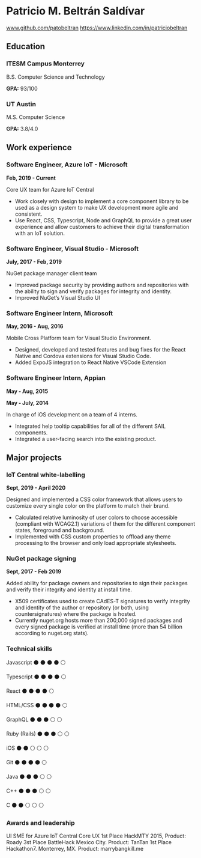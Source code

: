 # Patricio M. Beltrán Saldívar

www.github.com/patobeltran
https://www.linkedin.com/in/patriciobeltran  

## Education

### ITESM Campus Monterrey
B.S. Computer Science and Technology

**GPA:** 93/100

### UT Austin
M.S. Computer Science

**GPA:** 3.8/4.0

## Work experience

### Software Engineer, Azure IoT - Microsoft
__Feb, 2019 - Current__

Core UX team for Azure IoT Central
- Work closely with design to implement a core component library to be used as a design system to make UX development more agile and consistent.
- Use React, CSS, Typescript, Node and GraphQL to provide a great user experience and allow customers to achieve their digital transformation with an IoT solution.

### Software Engineer, Visual Studio - Microsoft
__July, 2017 - Feb, 2019__

NuGet package manager client team
- Improved package security by providing authors and repositories with the ability to sign and verify packages for integrity and identity.
- Improved NuGet’s Visual Studio UI

### Software Engineer Intern, Microsoft
__May, 2016 - Aug, 2016__

Mobile Cross Platform team for Visual Studio Environment.
- Designed, developed and tested features and bug fixes for the React Native and Cordova extensions for Visual Studio Code.
- Added ExpoJS integration to React Native VSCode Extension

### Software Engineer Intern, Appian
__May - Aug, 2015__

__May - July, 2014__

In charge of iOS development on a team of 4 interns.
- Integrated help tooltip capabilities for all of the different SAIL components.
- Integrated a user-facing search into the existing product.

## Major projects

### IoT Central white-labelling
__Sept, 2019 - April 2020__

Designed and implemented a CSS color framework that allows users to customize every single color on the platform to match their brand.
- Calculated relative luminosity of user colors to choose accessible (compliant with WCAG2.1) variations of them for the different component states, foreground and background.
- Implemented with CSS custom properties to offload any theme processing to the browser and only load appropriate stylesheets.

### NuGet package signing
__Sept, 2017 - Feb 2019__

Added ability for package owners and repositories to sign their packages and verify their integrity and identity at install time.
- X509 certificates used to create CAdES-T signatures to verify integrity and identity of the author or repository (or both, using countersignatures) where the package is hosted.
- Currently nuget.org hosts more than 200,000 signed packages and every signed package is verified at install time (more than 54 billion according to nuget.org stats).

### Technical skills

Javascript :black_circle: :black_circle: :black_circle: :black_circle: :white_circle:

Typescript :black_circle: :black_circle: :black_circle: :black_circle: :white_circle:

React :black_circle: :black_circle: :black_circle: :black_circle: :white_circle:

HTML/CSS :black_circle: :black_circle: :black_circle: :black_circle: :white_circle:

GraphQL :black_circle: :black_circle: :black_circle: :white_circle: :white_circle:

Ruby (Rails) :black_circle: :black_circle: :black_circle: :white_circle: :white_circle:

iOS :black_circle: :black_circle: :white_circle: :white_circle: :white_circle:

Git :black_circle: :black_circle: :black_circle: :black_circle: :white_circle:

Java :black_circle: :black_circle: :black_circle: :white_circle: :white_circle:

C++ :black_circle: :black_circle: :black_circle: :white_circle: :white_circle:

C :black_circle: :black_circle: :white_circle: :white_circle: :white_circle:

### Awards and leadership

UI SME for Azure IoT Central Core UX
1st Place HackMTY 2015, Product: Roady
3st Place BattleHack Mexico City. Product: TanTan
1st Place Hackathon7. Monterrey, MX. Product: marrybangkill.me